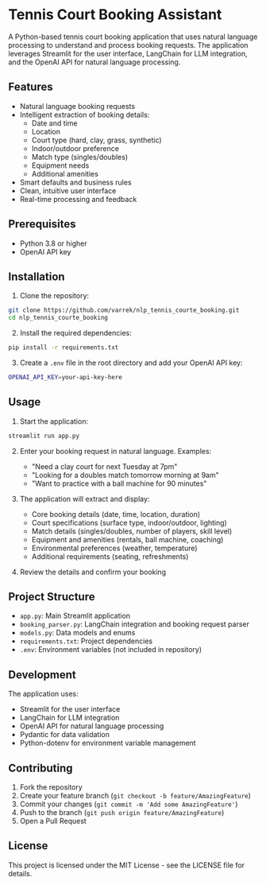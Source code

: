 # Tennis Court Booking Assistant

A Python-based tennis court booking application that uses natural language processing to understand and process booking requests. The application leverages Streamlit for the user interface, LangChain for LLM integration, and the OpenAI API for natural language processing.

## Features

- Natural language booking requests
- Intelligent extraction of booking details:
  - Date and time
  - Location
  - Court type (hard, clay, grass, synthetic)
  - Indoor/outdoor preference
  - Match type (singles/doubles)
  - Equipment needs
  - Additional amenities
- Smart defaults and business rules
- Clean, intuitive user interface
- Real-time processing and feedback

## Prerequisites

- Python 3.8 or higher
- OpenAI API key

## Installation

1. Clone the repository:
```bash
git clone https://github.com/varrek/nlp_tennis_courte_booking.git
cd nlp_tennis_courte_booking
```

2. Install the required dependencies:
```bash
pip install -r requirements.txt
```

3. Create a `.env` file in the root directory and add your OpenAI API key:
```bash
OPENAI_API_KEY=your-api-key-here
```

## Usage

1. Start the application:
```bash
streamlit run app.py
```

2. Enter your booking request in natural language. Examples:
   - "Need a clay court for next Tuesday at 7pm"
   - "Looking for a doubles match tomorrow morning at 9am"
   - "Want to practice with a ball machine for 90 minutes"

3. The application will extract and display:
   - Core booking details (date, time, location, duration)
   - Court specifications (surface type, indoor/outdoor, lighting)
   - Match details (singles/doubles, number of players, skill level)
   - Equipment and amenities (rentals, ball machine, coaching)
   - Environmental preferences (weather, temperature)
   - Additional requirements (seating, refreshments)

4. Review the details and confirm your booking

## Project Structure

- `app.py`: Main Streamlit application
- `booking_parser.py`: LangChain integration and booking request parser
- `models.py`: Data models and enums
- `requirements.txt`: Project dependencies
- `.env`: Environment variables (not included in repository)

## Development

The application uses:
- Streamlit for the user interface
- LangChain for LLM integration
- OpenAI API for natural language processing
- Pydantic for data validation
- Python-dotenv for environment variable management

## Contributing

1. Fork the repository
2. Create your feature branch (`git checkout -b feature/AmazingFeature`)
3. Commit your changes (`git commit -m 'Add some AmazingFeature'`)
4. Push to the branch (`git push origin feature/AmazingFeature`)
5. Open a Pull Request

## License

This project is licensed under the MIT License - see the LICENSE file for details. 